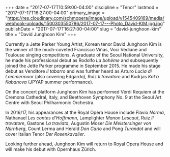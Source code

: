 +++
date = "2017-07-17T10:59:00-04:00"
discipline = "Tenor"
lastmod = "2017-07-17T16:27:00-04:00"
primary_image = "https://res.cloudinary.com/schmopera/image/upload/v1545409169/media/webhook-uploads/1500303550786/2017-07-17---Photo_David-KIM.jpg.jpg"
publishDate = "2017-07-17T16:27:00-04:00"
slug = "david-junghoon-kim"
title = "David Junghoon Kim"
+++

Currently a Jette Parker Young Artist, Korean tenor David Junghoon Kim is the winner
of the much-coveted Francisco Viñas, Voci Vediane and Toulouse singing
competitions. A graduate of the Seoul National University, he made his professional
debut as Rodolfo *La bohème* and subsequently joined the Jette Parker programme in
September 2015. He made his stage debut as Venditore *Il tabarro* and was further
heard as Arturo *Lucia di Lammermoor* (also covering Edgardo), Ruiz *Il trovatore* and
Kudrjas *Kat’a Kabanova* (JPYAP summer performance).

On the concert platform Junghoon Kim has performed Verdi Requiem at the Cremona
Cathedral, Italy, and Beethoven Symphony No. 9 at the Seoul Art Centre with Seoul
Philharmonic Orchestra.

In 2016/17, his appearances at the Royal Opera House include Flavio *Norma*,
Nathanael *Les contes d’Hoffmann*, Lamplighter *Manon Lescaut*, Ruiz *Il trovatore*,
Gastone *La traviata*, Augustin Moser *Die Meistersinger von Nürnberg*, Count Lerma
and Herald *Don Carlo* and Pong *Turandot* and will cover Italian Tenor *Der
Rosenkavalier*.

Looking further ahead, Junghoon Kim will return to Royal Opera House and will make
his debut with Opernhaus Zürich.
